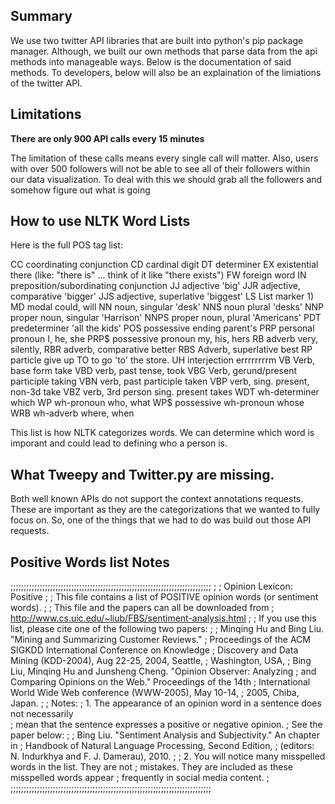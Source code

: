 ## Summary

We use two twitter API libraries that are built into python's pip package manager.
Although, we built our own methods that parse data from the api methods into manageable ways.
Below is the documentation of said methods.
To developers, below will also be an explaination of the limiations of the twitter API.

## Limitations

**There are only 900 API calls every 15 minutes**

The limitation of these calls means every single call will matter.
Also, users with over 500 followers will not be able to see all of their followers within our data visualization.
To deal with this we should grab all the followers and somehow figure out what is going 

## How to use NLTK Word Lists

Here is the full POS tag list:

CC 	coordinating conjunction
CD	 cardinal digit
DT 	determiner
EX	existential there (like: "there is" ... think of it like "there exists")
FW  	foreign word
IN  	preposition/subordinating conjunction
JJ 	adjective    'big'
JJR	adjective, comparative    'bigger'
JJS	adjective, superlative    'biggest'
LS	List marker    1)
MD	modal    could, will
NN	noun, singular 'desk'
NNS	 noun plural    'desks'
NNP	proper noun, singular    'Harrison'
NNPS	 proper noun, plural    'Americans'
PDT	predeterminer    'all the kids'
POS	possessive ending    parent's
PRP	personal pronoun    I, he, she
PRP$	 possessive pronoun    my, his, hers
RB	adverb    very, silently,
RBR	adverb, comparative    better
RBS	Adverb, superlative    best
RP	particle    give up
TO	to go 'to' the store.
UH	 interjection    errrrrrrrm
VB	Verb, base form    take
VBD	verb, past tense, took
VBG	Verb, gerund/present participle    taking
VBN	verb, past participle taken
VBP	verb, sing. present, non-3d    take
VBZ	 verb, 3rd person sing. present    takes
WDT	wh-determiner  which
WP	 wh-pronoun    who, what
WP$	possessive wh-pronoun    whose
WRB	wh-adverb    where, when

This list is how NLTK categorizes words.
We can determine which word is imporant and could lead to defining who a person is.

## What Tweepy and Twitter.py are missing.

Both well known APIs do not support the context annotations requests.
These are important as they are the categorizations that we wanted to fully focus on.
So, one of the things that we had to do was build out those API requests.


## Positive Words list Notes

;;;;;;;;;;;;;;;;;;;;;;;;;;;;;;;;;;;;;;;;;;;;;;;;;;;;;;;;;;;;;;;;;;;;;;;;;;;;
; 
; Opinion Lexicon: Positive
;
; This file contains a list of POSITIVE opinion words (or sentiment words).
;
; This file and the papers can all be downloaded from 
;    http://www.cs.uic.edu/~liub/FBS/sentiment-analysis.html
;
; If you use this list, please cite one of the following two papers:
;
;   Minqing Hu and Bing Liu. "Mining and Summarizing Customer Reviews." 
;       Proceedings of the ACM SIGKDD International Conference on Knowledge 
;       Discovery and Data Mining (KDD-2004), Aug 22-25, 2004, Seattle, 
;       Washington, USA, 
;   Bing Liu, Minqing Hu and Junsheng Cheng. "Opinion Observer: Analyzing 
;       and Comparing Opinions on the Web." Proceedings of the 14th 
;       International World Wide Web conference (WWW-2005), May 10-14, 
;       2005, Chiba, Japan.
;
; Notes: 
;    1. The appearance of an opinion word in a sentence does not necessarily  
;       mean that the sentence expresses a positive or negative opinion. 
;       See the paper below:
;
;       Bing Liu. "Sentiment Analysis and Subjectivity." An chapter in 
;          Handbook of Natural Language Processing, Second Edition, 
;          (editors: N. Indurkhya and F. J. Damerau), 2010.
;
;    2. You will notice many misspelled words in the list. They are not 
;       mistakes. They are included as these misspelled words appear 
;       frequently in social media content. 
;
;;;;;;;;;;;;;;;;;;;;;;;;;;;;;;;;;;;;;;;;;;;;;;;;;;;;;;;;;;;;;;;;;;;;;;;;;;;;